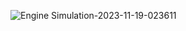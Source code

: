 ![Engine Simulation-2023-11-19-023611](https://github.com/Bdeering1/Car-Simulation/assets/55864293/9baa45a0-1e52-4e6e-8c3a-e1c0f3a20805)
